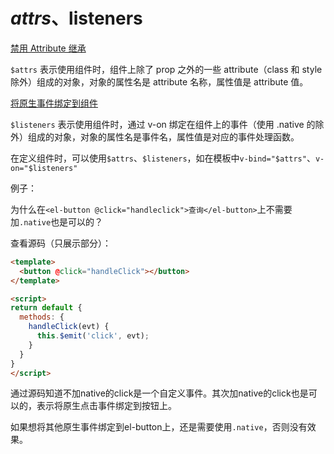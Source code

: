 # $attrs、$listeners

[禁用 Attribute 继承](https://cn.vuejs.org/v2/guide/components-props.html#%E7%A6%81%E7%94%A8-Attribute-%E7%BB%A7%E6%89%BF)

 `$attrs` 表示使用组件时，组件上除了 prop 之外的一些 attribute（class 和 style除外）组成的对象，对象的属性名是 attribute 名称，属性值是 attribute 值。

[将原生事件绑定到组件](https://cn.vuejs.org/v2/guide/components-custom-events.html#%E5%B0%86%E5%8E%9F%E7%94%9F%E4%BA%8B%E4%BB%B6%E7%BB%91%E5%AE%9A%E5%88%B0%E7%BB%84%E4%BB%B6)

 `$listeners` 表示使用组件时，通过 v-on 绑定在组件上的事件（使用 .native 的除外）组成的对象，对象的属性名是事件名，属性值是对应的事件处理函数。

 在定义组件时，可以使用`$attrs`、`$listeners`，如在模板中`v-bind="$attrs"`、`v-on="$listeners"`

例子：

为什么在`<el-button @click="handleclick">查询</el-button>`上不需要加`.native`也是可以的？

查看源码（只展示部分）：

```html
<template>
  <button @click="handleClick"></button>
</template>

<script>
return default {
  methods: {
    handleClick(evt) {
      this.$emit('click', evt);
    }
  }
}
</script>
```

通过源码知道不加native的click是一个自定义事件。其次加native的click也是可以的，表示将原生点击事件绑定到按钮上。

如果想将其他原生事件绑定到el-button上，还是需要使用`.native`，否则没有效果。

 